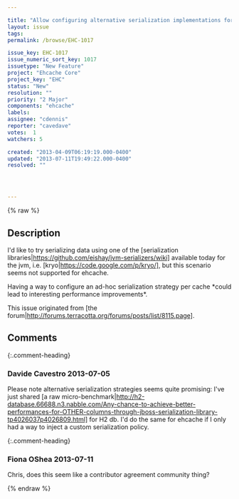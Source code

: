 ```yaml
---

title: "Allow configuring alternative serialization implementations for Overflow to disk"
layout: issue
tags: 
permalink: /browse/EHC-1017

issue_key: EHC-1017
issue_numeric_sort_key: 1017
issuetype: "New Feature"
project: "Ehcache Core"
project_key: "EHC"
status: "New"
resolution: ""
priority: "2 Major"
components: "ehcache"
labels: 
assignee: "cdennis"
reporter: "cavedave"
votes:  1
watchers: 5

created: "2013-04-09T06:19:19.000-0400"
updated: "2013-07-11T19:49:22.000-0400"
resolved: ""




---
```


{% raw %}

## Description

<div markdown="1" class="description">

I'd like to try serializing data using one of the [serialization libraries|https://github.com/eishay/jvm-serializers/wiki] available today for the jvm, i.e. [kryo|https://code.google.com/p/kryo/], but this scenario seems not supported for ehcache.

Having a way to configure an ad-hoc serialization strategy per cache \*could lead to interesting performance improvements\*.

This issue originated from [the forum|http://forums.terracotta.org/forums/posts/list/8115.page].


</div>

## Comments


{:.comment-heading}
### **Davide Cavestro** <span class="date">2013-07-05</span>

<div markdown="1" class="comment">

Please note alternative serialization strategies seems quite promising: I've just shared [a raw micro-benchmark|http://h2-database.66688.n3.nabble.com/Any-chance-to-achieve-better-performances-for-OTHER-columns-through-jboss-serialization-library-tp4026037p4026809.html] for H2 db.
I'd do the same for ehcache if I only had a way to inject a custom serialization policy.

</div>


{:.comment-heading}
### **Fiona OShea** <span class="date">2013-07-11</span>

<div markdown="1" class="comment">

Chris, does this seem like a contributor agreement community thing?

</div>



{% endraw %}
